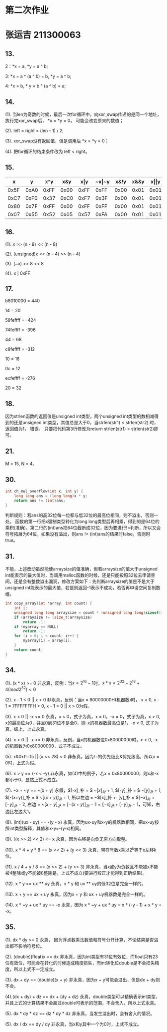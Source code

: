 # 第二次作业
# 张运吉 211300063

## 13.
2：*x = a, *y = a ^ b;

3: *x = a ^ (a ^ b) = b, *y = a ^ b;

4: *x = b, * y = b ^ (a ^ b) = a;

## 14.
(1). 当len为奇数的时候，最后一次for循环中，向xor_swap传递的是同一个地址，执行完xor_swap后， *x = *y = 0， 可能会改变原来的数值；

(2). left = right = (len - 1) / 2;

(3). xor_swap没有返回值，但是调用后 *x = *y = 0；

(4). 把for循环的结束条件改为 left < right。

## 15.
| x    | y    | x^y  | x&y  | x\|y | ~x\|\~y| x&!y | x&&y | x\|\|y | !x\|\|!y | x&&~y |
| ---- | ---- | ---- | ---- | ---- | ------ | ---- | ---- | ------ | -------- | ----- |
| 0x5F | 0xA0 | 0xFF | 0x00 | 0xFF | 0xFF   | 0x00 | 0x01 | 0x01   | 0x00     | 0x01  |
| 0xC7 | 0xF0 | 0x37 | 0xC0 | 0xF7 | 0x3F   | 0x00 | 0x01 | 0x01   | 0x00     | 0x01  |
| 0x80 | 0x7F | 0xFF | 0x00 | 0xFF | 0xFF   | 0x00 | 0x01 | 0x01   | 0x00     | 0x01  |
| 0x07 | 0x55 | 0x52 | 0x05 | 0x57 | 0xFA   | 0x00 | 0x01 | 0x01   | 0x00     | 0x01  |
## 16.
(1). x >> (n - 8) << (n - 8)

(2). (unsigned)x << (n - 4) >> (n - 4)

(3). (~x) >> 8 << 8

(4). x | 0xFF
## 17.
b8010000 = 440

14 = 20

58feffff = -424

74feffff = -396

44 = 68

c8feffff = -312

10 = 16

0c = 12

ecfeffff = -276

20 = 32
## 18.
因为strlen函数的返回值是unsigned int类型，两个unsigned int类型的数相减得到的还是unsigned int类型，其值总是大于0，当strlen(str1) < strlen(str2) 时，返回值为1， 错误。 只要把代码第3行修改为return strlen(str1) > strlen(str2)即可。
## 21.
M = 15, N = 4。
## 30.
```c
int ch_mul_overflow(int x, int y) {
    long long ans = (long long)x * y;
    return ans != (int)ans;
}
```
判断规则：若ans的高32位每一位都与低32位的最高位相同，则不溢出，否则一处。
函数的第一行把x强制类型转化为long long类型后再相乘，得到的是64位的乘积(准确)，第二行的(int)ans把64位截断成32位，因为要进行!=判断，所以又会符号拓展为64位，如果没有溢出，则ans != (int)ans的结果时false，否则时true。
## 31.
不能，上述改动虽然能使arraysize的值准确，但若arraysize的值大于unsigned int能表示的最大值时，当调用malloc函数的时候，还是只能按照32位去申请空间，还是会有整数溢出漏洞，修改方案如下：先判断arraysize的值是不是大于unsigned int能表示的最大值，若是则返回-1表示不成功，若否再申请空间复制数组。
```c
int copy_array(int *array, int count) {
    int i;
    unsigned long long arraysize = count * (unsigned long long)sizeof(int);
    if (arraysize != (size_t)arraysize)
        return -1;
    if (myarray == NULL)
        return -1;
    for (i = 0; i < count; i++) {
        myarray[i] = array[i];
    }
    return count;
}
```
## 34.
(1). (x * x) >= 0 非永真，反例：当$x = 2^{16} -1$时，$x*x = 2^{32} - 2^{18} + 4 (mod 2^{32}) < 0$

(2). x - 1 < 0 || x > 0 非永真，反例：当x = 80000000H(机器数)时， x < 0, x - 1 = 7FFFFFFFH > 0, x - 1 < 0 || x > 0为假。

(3). x < 0 || -x <= 0 永真，x < 0，式子为真，x = 0，-x = 0，式子为真，x > 0, x的最高位为0，并且0到31位不是全0，则-x的机器数最高位是1，-x < 0, 式子为真，综上，上式永真。

(4). x > 0 || -x >= 0 非永真，反例，当x的机器数位0x80000000时，x < 0, -x的机器数为0x80000000，式子不成立。

(5). x&0xf!=15 || (x << 28) < 0 非永真，因为!=的优先级比&优先级高，所以x = 0时，上式为假。

(6). x > y == (-x < -y) 非永真，如(4)中的例子，若x = 0x80000000，则x和-x都小于0，显然上式不成立。

(7). ~x + ~y == ~(x + y) 永假，$[-x]_补 = $ ~$[x]_补 + 1$, $[-y]_补 = $ ~$[y]_补 + 1$, $[-(x+y)]_补 = $ ~$[(x+y)]_补 + 1$, 所以左边 = ~$[x]_补 + $~$[y]_补 = $$[-x]_补+[-y]_补-2$, 右边 = ~$[x+y]_补 = [-(x+y)]_补 - 1 = [-x]_补 + [-y]_补 - 1$，可知，右边比左边大1。 

(8). (int)(ux - uy) == -(y - x) 永真，因为ux-uy和x-y的机器数相同，把ux-uy按照int类型解释，其值和x-y=-(y-x)相同。

(9). ((x >> 2) << 2) <= x 永真，因为右移是向负无穷方向取整。

(10). x * 4 + y * 8 == (x << 2) + (y << 3) 永真，带符号数x乘以$2^k$等于x左移k位。

(11). x / 4 + y / 8 == (x >> 2) + (y >> 3) 非永真，当x或y为负数且不能被x不能被4整除或y不能被8整除是，上式不成立(要进行校正才能得到正确结果)。

(12). x * y == ux ** uy 永真，x * y 和 ux ** uy的低32位是完全一样的。

(13). x + y == ux + uy 永真，因为x + y 和 ux + uy机器数是完全一样的。

(14). x * ~y + ux * uy == -x 永真，因为 x * ~y + ux * uy = x * (-y - 1) + x * y = -x。
## 35.
(1). dx * dy >= 0 永真， 因为浮点数乘法数值和符号分开计算，不论结果是否溢出都不影响符号位。

(2). (double)(float)x == dx 非永真，因为int类型有31位有效位，而float只有23位有效位，可能会在转化的时候造成精度损失，而int转化位double是不会损失精度，所以上式不一定成立。

(3). dx + dy == (double)(x + y) 非永真，因为x + y可能会溢出，但是dx + dy则不会。

(4).(dx + dy) + dz == dx + (dy + dz) 永真，double类型可以精确表示int类型，并且上式的计算结果不会超过double可表示的范围，不会舍入，所以上式永真。

(5). dx * dy * dz == dz * dy * dz 非永真，当发生溢出时，会有舍入的情况。

(5). dx / dx == dy / dy 非永真，当x和y其中一个为0时，上式不成立。